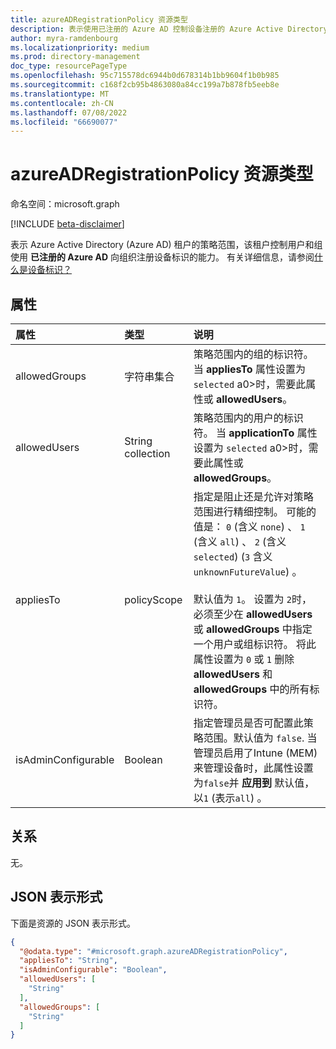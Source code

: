 ```yaml
---
title: azureADRegistrationPolicy 资源类型
description: 表示使用已注册的 Azure AD 控制设备注册的 Azure Active Directory 租户的策略范围。
author: myra-ramdenbourg
ms.localizationpriority: medium
ms.prod: directory-management
doc_type: resourcePageType
ms.openlocfilehash: 95c715578dc6944b0d678314b1bb9604f1b0b985
ms.sourcegitcommit: c168f2cb95b4863080a84cc199a7b878fb5eeb8e
ms.translationtype: MT
ms.contentlocale: zh-CN
ms.lasthandoff: 07/08/2022
ms.locfileid: "66690077"
---
```

# <a name="azureadregistrationpolicy-resource-type"></a>azureADRegistrationPolicy 资源类型

命名空间：microsoft.graph

[!INCLUDE [beta-disclaimer](../../includes/beta-disclaimer.md)]

表示 Azure Active Directory (Azure AD) 租户的策略范围，该租户控制用户和组使用 **已注册的 Azure AD** 向组织注册设备标识的能力。 有关详细信息，请参阅[什么是设备标识？](/azure/active-directory/devices/overview)

## <a name="properties"></a>属性

|属性|类型|说明|
|:---|:---|:---|
|allowedGroups|字符串集合| 策略范围内的组的标识符。 当 **appliesTo** 属性设置为 `selected` a0>时，需要此属性或 **allowedUsers**。 |
|allowedUsers|String collection| 策略范围内的用户的标识符。 当 **applicationTo** 属性设置为 `selected` a0>时，需要此属性或 **allowedGroups**。 |
|appliesTo|policyScope|指定是阻止还是允许对策略范围进行精细控制。 可能的值是： `0` (含义 `none`) 、 `1` (含义 `all`) 、 `2` (含义 `selected`)  (`3` 含义 `unknownFutureValue`) 。 <br/><br/>默认值为 `1`。 设置为 `2`时，必须至少在 **allowedUsers** 或 **allowedGroups** 中指定一个用户或组标识符。  将此属性设置为 `0` 或 `1` 删除 **allowedUsers** 和 **allowedGroups** 中的所有标识符。|
|isAdminConfigurable|Boolean|指定管理员是否可配置此策略范围。默认值为 `false`. 当管理员启用了Intune (MEM) 来管理设备时，此属性设置为`false`并 **应用到** 默认值，以`1` (表示`all`) 。 |

## <a name="relationships"></a>关系

无。

## <a name="json-representation"></a>JSON 表示形式

下面是资源的 JSON 表示形式。
<!-- {
  "blockType": "resource",
  "@odata.type": "microsoft.graph.azureADRegistrationPolicy"
}
-->
``` json
{
  "@odata.type": "#microsoft.graph.azureADRegistrationPolicy",
  "appliesTo": "String",
  "isAdminConfigurable": "Boolean",
  "allowedUsers": [
    "String"
  ],
  "allowedGroups": [
    "String"
  ]
}
```
